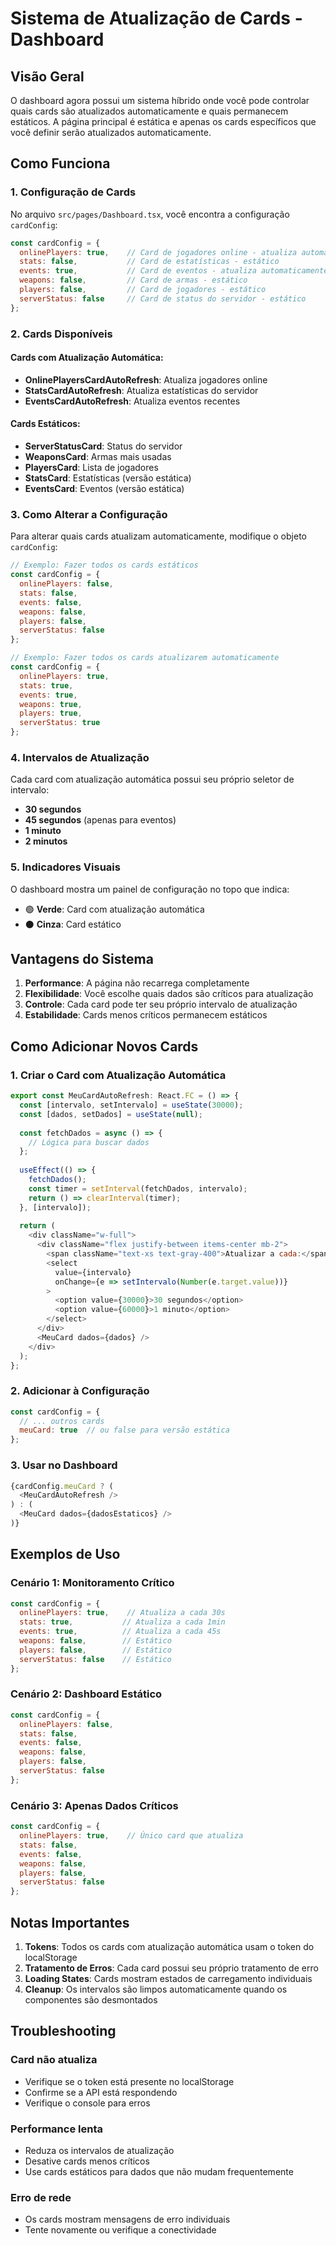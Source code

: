 # Sistema de Atualização de Cards - Dashboard

## Visão Geral

O dashboard agora possui um sistema híbrido onde você pode controlar quais cards são atualizados automaticamente e quais permanecem estáticos. A página principal é estática e apenas os cards específicos que você definir serão atualizados automaticamente.

## Como Funciona

### 1. Configuração de Cards

No arquivo `src/pages/Dashboard.tsx`, você encontra a configuração `cardConfig`:

```javascript
const cardConfig = {
  onlinePlayers: true,    // Card de jogadores online - atualiza automaticamente
  stats: false,           // Card de estatísticas - estático
  events: true,           // Card de eventos - atualiza automaticamente
  weapons: false,         // Card de armas - estático
  players: false,         // Card de jogadores - estático
  serverStatus: false     // Card de status do servidor - estático
};
```

### 2. Cards Disponíveis

#### Cards com Atualização Automática:
- **OnlinePlayersCardAutoRefresh**: Atualiza jogadores online
- **StatsCardAutoRefresh**: Atualiza estatísticas do servidor
- **EventsCardAutoRefresh**: Atualiza eventos recentes

#### Cards Estáticos:
- **ServerStatusCard**: Status do servidor
- **WeaponsCard**: Armas mais usadas
- **PlayersCard**: Lista de jogadores
- **StatsCard**: Estatísticas (versão estática)
- **EventsCard**: Eventos (versão estática)

### 3. Como Alterar a Configuração

Para alterar quais cards atualizam automaticamente, modifique o objeto `cardConfig`:

```javascript
// Exemplo: Fazer todos os cards estáticos
const cardConfig = {
  onlinePlayers: false,
  stats: false,
  events: false,
  weapons: false,
  players: false,
  serverStatus: false
};

// Exemplo: Fazer todos os cards atualizarem automaticamente
const cardConfig = {
  onlinePlayers: true,
  stats: true,
  events: true,
  weapons: true,
  players: true,
  serverStatus: true
};
```

### 4. Intervalos de Atualização

Cada card com atualização automática possui seu próprio seletor de intervalo:

- **30 segundos**
- **45 segundos** (apenas para eventos)
- **1 minuto**
- **2 minutos**

### 5. Indicadores Visuais

O dashboard mostra um painel de configuração no topo que indica:
- 🟢 **Verde**: Card com atualização automática
- ⚫ **Cinza**: Card estático

## Vantagens do Sistema

1. **Performance**: A página não recarrega completamente
2. **Flexibilidade**: Você escolhe quais dados são críticos para atualização
3. **Controle**: Cada card pode ter seu próprio intervalo de atualização
4. **Estabilidade**: Cards menos críticos permanecem estáticos

## Como Adicionar Novos Cards

### 1. Criar o Card com Atualização Automática

```javascript
export const MeuCardAutoRefresh: React.FC = () => {
  const [intervalo, setIntervalo] = useState(30000);
  const [dados, setDados] = useState(null);
  
  const fetchDados = async () => {
    // Lógica para buscar dados
  };
  
  useEffect(() => {
    fetchDados();
    const timer = setInterval(fetchDados, intervalo);
    return () => clearInterval(timer);
  }, [intervalo]);
  
  return (
    <div className="w-full">
      <div className="flex justify-between items-center mb-2">
        <span className="text-xs text-gray-400">Atualizar a cada:</span>
        <select
          value={intervalo}
          onChange={e => setIntervalo(Number(e.target.value))}
        >
          <option value={30000}>30 segundos</option>
          <option value={60000}>1 minuto</option>
        </select>
      </div>
      <MeuCard dados={dados} />
    </div>
  );
};
```

### 2. Adicionar à Configuração

```javascript
const cardConfig = {
  // ... outros cards
  meuCard: true  // ou false para versão estática
};
```

### 3. Usar no Dashboard

```javascript
{cardConfig.meuCard ? (
  <MeuCardAutoRefresh />
) : (
  <MeuCard dados={dadosEstaticos} />
)}
```

## Exemplos de Uso

### Cenário 1: Monitoramento Crítico
```javascript
const cardConfig = {
  onlinePlayers: true,    // Atualiza a cada 30s
  stats: true,           // Atualiza a cada 1min
  events: true,          // Atualiza a cada 45s
  weapons: false,        // Estático
  players: false,        // Estático
  serverStatus: false    // Estático
};
```

### Cenário 2: Dashboard Estático
```javascript
const cardConfig = {
  onlinePlayers: false,
  stats: false,
  events: false,
  weapons: false,
  players: false,
  serverStatus: false
};
```

### Cenário 3: Apenas Dados Críticos
```javascript
const cardConfig = {
  onlinePlayers: true,    // Único card que atualiza
  stats: false,
  events: false,
  weapons: false,
  players: false,
  serverStatus: false
};
```

## Notas Importantes

1. **Tokens**: Todos os cards com atualização automática usam o token do localStorage
2. **Tratamento de Erros**: Cada card possui seu próprio tratamento de erro
3. **Loading States**: Cards mostram estados de carregamento individuais
4. **Cleanup**: Os intervalos são limpos automaticamente quando os componentes são desmontados

## Troubleshooting

### Card não atualiza
- Verifique se o token está presente no localStorage
- Confirme se a API está respondendo
- Verifique o console para erros

### Performance lenta
- Reduza os intervalos de atualização
- Desative cards menos críticos
- Use cards estáticos para dados que não mudam frequentemente

### Erro de rede
- Os cards mostram mensagens de erro individuais
- Tente novamente ou verifique a conectividade 